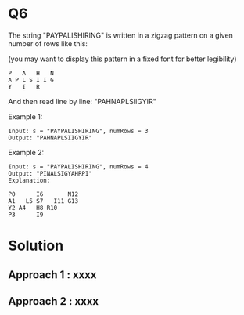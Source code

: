 # Q6

The string "PAYPALISHIRING" is written in a zigzag pattern on a given number of rows like this:

(you may want to display this pattern in a fixed font for better legibility)

```
P   A   H   N
A P L S I I G
Y   I   R
```

And then read line by line: "PAHNAPLSIIGYIR"

Example 1:

```
Input: s = "PAYPALISHIRING", numRows = 3
Output: "PAHNAPLSIIGYIR"
```

Example 2:

```
Input: s = "PAYPALISHIRING", numRows = 4
Output: "PINALSIGYAHRPI"
Explanation:

P0      I6       N12
A1   L5 S7   I11 G13
Y2 A4   H8 R10
P3      I9
```

# Solution

## Approach 1 : xxxx

## Approach 2 : xxxx
